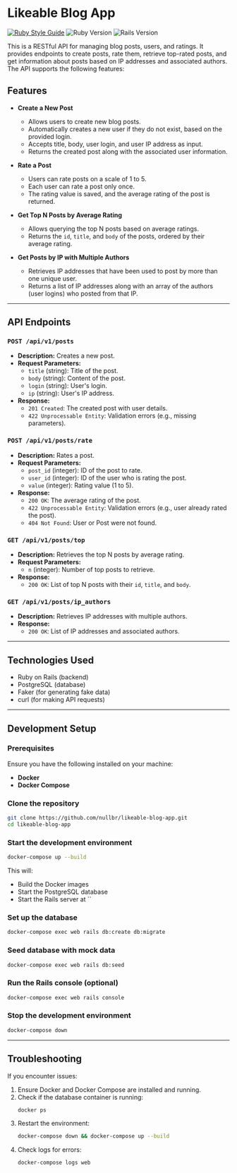 # Likeable Blog App

[![Ruby Style Guide](https://img.shields.io/badge/code_style-rubocop-brightgreen.svg)](https://github.com/rubocop/rubocop)
![Ruby Version](https://img.shields.io/badge/ruby_version-3.3.5-blue.svg)
![Rails Version](https://img.shields.io/badge/rails_version-8.0.1-blue.svg)

This is a RESTful API for managing blog posts, users, and ratings. It provides endpoints to create posts, rate them, retrieve top-rated posts, and get information about posts based on IP addresses and associated authors. The API supports the following features:

## Features

- **Create a New Post**

  - Allows users to create new blog posts.
  - Automatically creates a new user if they do not exist, based on the provided login.
  - Accepts title, body, user login, and user IP address as input.
  - Returns the created post along with the associated user information.

- **Rate a Post**

  - Users can rate posts on a scale of 1 to 5.
  - Each user can rate a post only once.
  - The rating value is saved, and the average rating of the post is returned.

- **Get Top N Posts by Average Rating**

  - Allows querying the top N posts based on average ratings.
  - Returns the `id`, `title`, and `body` of the posts, ordered by their average rating.

- **Get Posts by IP with Multiple Authors**
  - Retrieves IP addresses that have been used to post by more than one unique user.
  - Returns a list of IP addresses along with an array of the authors (user logins) who posted from that IP.

---

## API Endpoints

### `POST /api/v1/posts`

- **Description:** Creates a new post.
- **Request Parameters:**
  - `title` (string): Title of the post.
  - `body` (string): Content of the post.
  - `login` (string): User's login.
  - `ip` (string): User's IP address.
- **Response:**
  - `201 Created`: The created post with user details.
  - `422 Unprocessable Entity`: Validation errors (e.g., missing parameters).

### `POST /api/v1/posts/rate`

- **Description:** Rates a post.
- **Request Parameters:**
  - `post_id` (integer): ID of the post to rate.
  - `user_id` (integer): ID of the user who is rating the post.
  - `value` (integer): Rating value (1 to 5).
- **Response:**
  - `200 OK`: The average rating of the post.
  - `422 Unprocessable Entity`: Validation errors (e.g., user already rated the post).
  - `404 Not Found`: User or Post were not found.

### `GET /api/v1/posts/top`

- **Description:** Retrieves the top N posts by average rating.
- **Request Parameters:**
  - `n` (integer): Number of top posts to retrieve.
- **Response:**
  - `200 OK`: List of top N posts with their `id`, `title`, and `body`.

### `GET /api/v1/posts/ip_authors`

- **Description:** Retrieves IP addresses with multiple authors.
- **Response:**
  - `200 OK`: List of IP addresses and associated authors.

---

## Technologies Used

- Ruby on Rails (backend)
- PostgreSQL (database)
- Faker (for generating fake data)
- curl (for making API requests)

---

## Development Setup

### **Prerequisites**

Ensure you have the following installed on your machine:

- **Docker**
- **Docker Compose**

### **Clone the repository**

```sh
git clone https://github.com/nullbr/likeable-blog-app.git
cd likeable-blog-app
```

### **Start the development environment**

```sh
docker-compose up --build
```

This will:

- Build the Docker images
- Start the PostgreSQL database
- Start the Rails server at ``

### **Set up the database**

```sh
docker-compose exec web rails db:create db:migrate
```

### **Seed database with mock data**

```sh
docker-compose exec web rails db:seed
```

### **Run the Rails console** (optional)

```sh
docker-compose exec web rails console
```

### **Stop the development environment**

```sh
docker-compose down
```

---

## Troubleshooting

If you encounter issues:

1. Ensure Docker and Docker Compose are installed and running.
2. Check if the database container is running:
   ```sh
   docker ps
   ```
3. Restart the environment:
   ```sh
   docker-compose down && docker-compose up --build
   ```
4. Check logs for errors:
   ```sh
   docker-compose logs web
   ```
